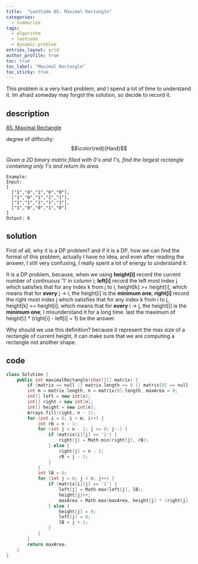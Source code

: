 ```yaml
---
title:  "LeetCode 85. Maximal Rectangle"
categories:
  - summarize
tags: 
  - algorithm
  - leetcode
  - dynamic problem
entries_layout: grid
author_profile: true
toc: true
toc_label: "Maximal Rectangle"
toc_sticky: true
---
```


This problem is a very hard problem, and I spend a lot of time to understand it. Im afraid someday may forgot the solution, so decide to record it.

## description

[85. Maximal Rectangle](https://leetcode.com/problems/maximal-rectangle/)

degree of difficulty: $$\color{red}{Hard}$$

*Given a 2D binary matrix filled with 0's and 1's, find the largest rectangle containing only 1's and return its area.*
    
    Example:
    Input:
    [
      ["1","0","1","0","0"],
      ["1","0","1","1","1"],
      ["1","1","1","1","1"],
      ["1","0","0","1","0"]
    ]
    Output: 6

## solution

First of all, why it is a DP problem? and if it is a DP, how we can find the formal of this problem, actually I have no idea, and even after reading the answer, I still very confusing, I really spent a lot of energy to understand it.

It is a DP problem, because, when we using **height[i]** record the current number of continuous '1' in column i; **left[i]** record the left most index j which satisfies that for any index k from j to  i, height[k] >= height[i], which means that for **every** j -> i, the height[i] is the **minimum one**; **right[i]** record the right most index j which satisfies that for any index k from i to  j, height[k] >= height[i], which means that for **every** i -> j, the height[i] is the **minimum one**; I misunderstand it for a long time. last the maximum of height[i] * (right[i] - left[i] + 1) be the answer.

Why should we use this definition? because it represent the max size of a rectangle of current height, it can make sure that we are computing a rectangle not another shape.

## code

```cpp
class Solution {
    public int maximalRectangle(char[][] matrix) {
        if (matrix == null || matrix.length == 0 || matrix[0] == null || matrix[0].length == 0) return 0;
        int m = matrix.length, n = matrix[0].length, maxArea = 0;
        int[] left = new int[n];
        int[] right = new int[n];
        int[] height = new int[n];
        Arrays.fill(right, n - 1);
        for (int i = 0; i < m; i++) {
            int rB = n - 1;
            for (int j = n - 1; j >= 0; j--) {
                if (matrix[i][j] == '1') {
                    right[j] = Math.min(right[j], rB);
                } else {
                    right[j] = n - 1;
                    rB = j - 1;
                }
            }
            int lB = 0;
            for (int j = 0; j < n; j++) {
                if (matrix[i][j] == '1') {
                    left[j] = Math.max(left[j], lB);
                    height[j]++;
                    maxArea = Math.max(maxArea, height[j] * (right[j] - left[j] + 1));
                } else {
                    height[j] = 0;
                    left[j] = 0;
                    lB = j + 1;
                }
            }
        }
        return maxArea;
    }
}
```